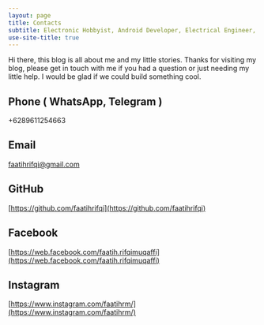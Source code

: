 ```yaml
---
layout: page
title: Contacts
subtitle: Electronic Hobbyist, Android Developer, Electrical Engineer, Freelancer, and Sleeper
use-site-title: true
---
```


Hi there, this blog is all about me and my little stories. Thanks for visiting my blog, please get in touch with me if you had a question or just needing my little help. I would be glad if we could build something cool.

## Phone ( WhatsApp, Telegram )
+6289611254663

## Email
faatihrifqi@gmail.com

## GitHub
[https://github.com/faatihrifqi](https://github.com/faatihrifqi)

## Facebook
[https://web.facebook.com/faatih.rifqimuqaffi](https://web.facebook.com/faatih.rifqimuqaffi)

## Instagram
[https://www.instagram.com/faatihrm/](https://www.instagram.com/faatihrm/)
